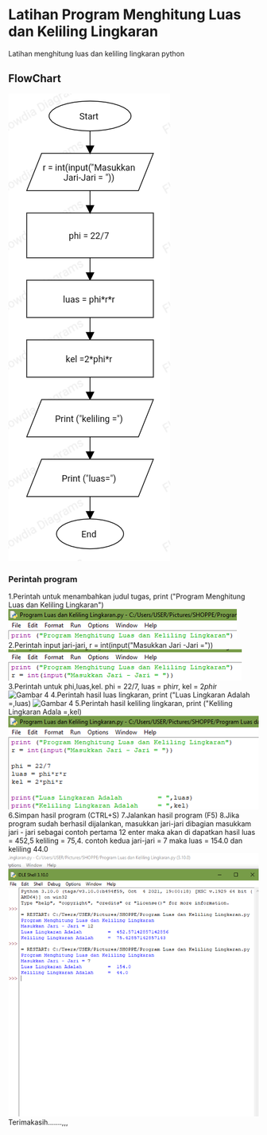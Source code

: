 # Latihan Program Menghitung Luas dan Keliling Lingkaran
Latihan menghitung luas dan keliling lingkaran python
## FlowChart
![Gambar 1](screenshot/flowchart.png)
### Perintah program
1.Perintah untuk menambahkan judul tugas, print ("Program Menghitung Luas dan Keliling Lingkaran")
![Gambar 2](screenshot/Ss1.png) 
2.Perintah input jari-jari, r = int(input("Masukkan Jari -Jari ="))
![Gambar 3](screenshot/Ss2.png)
3.Perintah untuk phi,luas,kel. phi = 22/7, luas = phi*r*r, kel = 2*phi*r
![Gambar 4](scrennshot/Ss3.png)
4.Perintah hasil luas lingkaran, print ("Luas Lingkaran Adalah =,luas)
![Gambar 4](scrennshot/Ss4.png)
5.Perintah hasil keliling lingkaran, print ("Keliling Lingkaran Adala =,kel)
![Gamabar 5](screenshot/Ss5.png)
6.Simpan hasil program (CTRL+S)
7.Jalankan hasil program (F5)
8.Jika program sudah berhasil dijalankan, masukkan jari-jari dibagian masukkam jari - jari sebagai contoh pertama 12 enter maka akan di dapatkan hasil luas = 452,5 keliling = 75,4. contoh kedua jari-jari = 7 maka luas = 154.0 dan keliling 44.0
![Gambar 6](screenshot/Ss6.png)
Terimakasih.......,,,